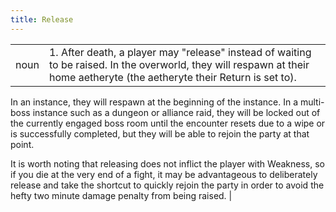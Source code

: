```yaml
---
title: Release
---
```

| | |
| --- | --- |
| noun | 1.  	After death, a player may "release" instead of waiting to be raised. In the overworld, they will respawn at their home aetheryte (the aetheryte their Return is set to). 

In an instance, they will respawn at the beginning of the instance. In a multi-boss instance such as a dungeon or alliance raid, they will be locked out of the currently engaged boss room until the encounter resets due to a wipe or is successfully completed, but they will be able to rejoin the party at that point. 

It is worth noting that releasing does not inflict the player with Weakness, so if you die at the very end of a fight, it may be advantageous to deliberately release and take the shortcut to quickly rejoin the party in order to avoid the hefty two minute damage penalty from being raised.	|
